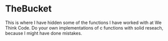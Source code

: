 # TheBucket
This is where I have hidden some of the functions I have worked with at We Think Code.
Do your own implementations of c functions with solid reseach, because I might have done mistakes.
